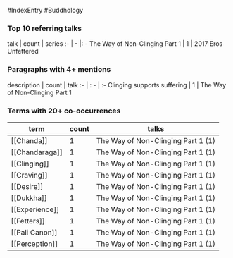 #IndexEntry #Buddhology

### Top 10 referring talks
talk | count | series
:- | - |: -
<a data-href="The Way of Non-Clinging Part 1" class="internal-link">The Way of Non-Clinging Part 1</a> | 1 | <a data-href="2017 Eros Unfettered" class="internal-link">2017 Eros Unfettered</a>

### Paragraphs with 4+ mentions
description | count | talk
:- | : - | :-
<a aria-label-position="top" aria-label="The Way of Non-Clinging Part 1 > Clinging supports suffering" data-href="The Way of Non-Clinging Part 1#Clinging supports suffering" class="internal-link">Clinging supports suffering</a> | 1 | <a data-href="The Way of Non-Clinging Part 1" class="internal-link">The Way of Non-Clinging Part 1</a>

### Terms with 20+ co-occurrences
term | count | talks
-|-|-
[[Chanda]] | 1 | <span class="counts"><a data-href="The Way of Non-Clinging Part 1" class="internal-link">The Way of Non-Clinging Part 1</a> (1)</span> 
[[Chandaraga]] | 1 | <span class="counts"><a data-href="The Way of Non-Clinging Part 1" class="internal-link">The Way of Non-Clinging Part 1</a> (1)</span> 
[[Clinging]] | 1 | <span class="counts"><a data-href="The Way of Non-Clinging Part 1" class="internal-link">The Way of Non-Clinging Part 1</a> (1)</span> 
[[Craving]] | 1 | <span class="counts"><a data-href="The Way of Non-Clinging Part 1" class="internal-link">The Way of Non-Clinging Part 1</a> (1)</span> 
[[Desire]] | 1 | <span class="counts"><a data-href="The Way of Non-Clinging Part 1" class="internal-link">The Way of Non-Clinging Part 1</a> (1)</span> 
[[Dukkha]] | 1 | <span class="counts"><a data-href="The Way of Non-Clinging Part 1" class="internal-link">The Way of Non-Clinging Part 1</a> (1)</span> 
[[Experience]] | 1 | <span class="counts"><a data-href="The Way of Non-Clinging Part 1" class="internal-link">The Way of Non-Clinging Part 1</a> (1)</span> 
[[Fetters]] | 1 | <span class="counts"><a data-href="The Way of Non-Clinging Part 1" class="internal-link">The Way of Non-Clinging Part 1</a> (1)</span> 
[[Pali Canon]] | 1 | <span class="counts"><a data-href="The Way of Non-Clinging Part 1" class="internal-link">The Way of Non-Clinging Part 1</a> (1)</span> 
[[Perception]] | 1 | <span class="counts"><a data-href="The Way of Non-Clinging Part 1" class="internal-link">The Way of Non-Clinging Part 1</a> (1)</span> 


